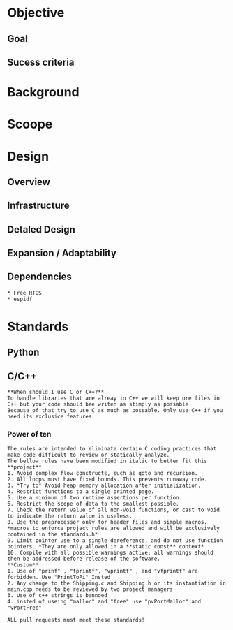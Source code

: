 # Objective
## Goal
## Sucess criteria
# Background
# Scoope
# Design
## Overview
## Infrastructure
## Detaled Design
## Expansion / Adaptability
## Dependencies
    * Free RTOS
    * espidf
# Standards
 ## Python
 ## C/C++
    **When should I use C or C++?**
    To handle libraries that are alreay in C++ we will keep ore files in C++ but your code should bee writen as stimply as possable
    Because of that try to use C as much as possable. Only use C++ if you need its exclusice features 
 ### Power of ten
    The rules are intended to eliminate certain C coding practices that make code difficult to review or statically analyze.
    The bellow rules have been modified in italic to better fit this **project**
    1. Avoid complex flow constructs, such as goto and recursion.
    2. All loops must have fixed bounds. This prevents runaway code.
    3. *Try to* Avoid heap memory allocation after initialization.
    4. Restrict functions to a single printed page.
    5. Use a minimum of two runtime assertions per function.
    6. Restrict the scope of data to the smallest possible.
    7. Check the return value of all non-void functions, or cast to void to indicate the return value is useless.
    8. Use the preprocessor only for header files and simple macros. *macros to enforce project rules are allowed and will be exclusively contained in the standards.h*
    9. Limit pointer use to a single dereference, and do not use function pointers. *They are only allowed in a **static const** context*
    10. Compile with all possible warnings active; all warnings should then be addressed before release of the software.
    **Custom**
    1. Use of "prinf" , "fprintf", "vprintf" , and "vfprintf" are forbidden. Use "PrintToPi" Insted
    2. Any change to the Shipping.c and Shipping.h or its instantiation in main.cpp needs to be reviewed by two project managers
    3. Use of c++ strings is bannded
    4. insted of useing "malloc" and "free" use "pvPortMalloc" and "vPortFree"

    ALL pull requests must meet these standards! 